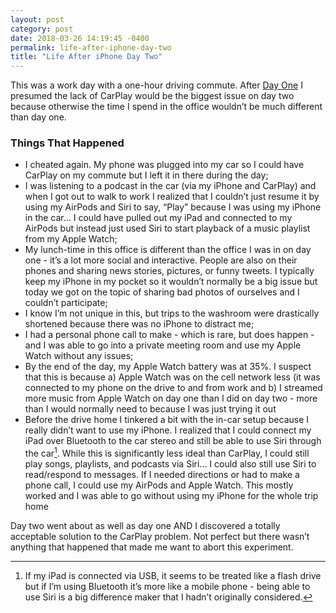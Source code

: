 ```yaml
---
layout: post
category: post
date: 2018-03-26 14:19:45 -0400
permalink: life-after-iphone-day-two
title: "Life After iPhone Day Two"
---
```


This was a work day with a one-hour driving commute. After [Day One](http://theonlysiteever.com/life-after-iphone-day-one) I presumed the lack of CarPlay would be the biggest issue on day two because otherwise the time I spend in the office wouldn’t be much different than day one.

### Things That Happened

+ I cheated again. My phone was plugged into my car so I could have CarPlay on my commute but I left it in there during the day;
+ I was listening to a podcast in the car (via my iPhone and CarPlay) and when I got out to walk to work I realized that I couldn’t just resume it by using my AirPods and Siri to say, “Play” because I was using my iPhone in the car... I could have pulled out my iPad and connected to my AirPods but instead just used Siri to start playback of a music playlist from my Apple Watch;
+ My lunch-time in this office is different than the office I was in on day one - it’s a lot more social and interactive. People are also on their phones and sharing news stories, pictures, or funny tweets. I typically keep my iPhone in my pocket so it wouldn’t normally be a big issue but today we got on the topic of sharing bad photos of ourselves and I couldn’t participate;
+ I know I’m not unique in this, but trips to the washroom were drastically shortened because there was no iPhone to distract me;
+ I had a personal phone call to make - which is rare, but does happen - and I was able to go into a private meeting room and use my Apple Watch without any issues;
+ By the end of the day, my Apple Watch battery was at 35%. I suspect that this is because a) Apple Watch was on the cell network less (it was connected to my phone on the drive to and from work and b) I streamed more music from Apple Watch on day one than I did on day two - more than I would normally need to because I was just trying it out
+ Before the drive home I tinkered a bit with the in-car setup because I really didn’t want to use my iPhone. I realized that I could connect my iPad over Bluetooth to the car stereo and still be able to use Siri through the car[^1-daytwo]. While this is significantly less ideal than CarPlay, I could still play songs, playlists, and podcasts via Siri... I could also still use Siri to read/respond to messages. If I needed directions or had to make a phone call, I could use my AirPods and Apple Watch. This mostly worked and I was able to go without using my iPhone for the whole trip home

Day two went about as well as day one AND I discovered a totally acceptable solution to the CarPlay problem. Not perfect but there wasn’t anything that happened that made me want to abort this experiment. 

[^1-daytwo]: If my iPad is connected via USB, it seems to be treated like a flash drive but if I’m using Bluetooth it’s more like a mobile phone - being able to use Siri is a big difference maker that I hadn’t originally considered.
